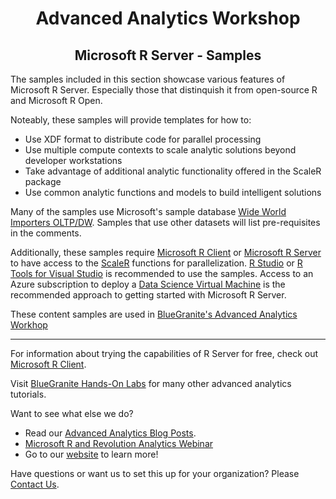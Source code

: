 <head>
<h1 align="center">
  <a href = "https://www.blue-granite.com/hs-fs/hubfs/BlueGranite.jpg?t=1507557297195&width=500&height=302&name=BlueGranite.jpg" alt="BlueGranite"></a>
</h1>
<h1 align="center">Advanced Analytics Workshop</h1>
<h2 align="center">Microsoft R Server - Samples</h2>
</head>

The samples included in this section showcase various features of Microsoft R Server. Especially those that distinquish it from open-source R and Microsoft R Open.

Noteably, these samples will provide templates for how to:

* Use XDF format to distribute code for parallel processing
* Use multiple compute contexts to scale analytic solutions beyond developer workstations
* Take advantage of additional analytic functionality offered in the ScaleR package
* Use common analytic functions and models to build intelligent solutions

Many of the samples use Microsoft's sample database [Wide World Importers OLTP/DW](https://github.com/Microsoft/sql-server-samples/). Samples that use other datasets will list pre-requisites in the comments. 

Additionally, these samples require [Microsoft R Client](https://msdn.microsoft.com/en-us/microsoft-r/r-client-get-started) or [Microsoft R Server](https://www.microsoft.com/en-us/cloud-platform/r-server) to have access to the [ScaleR](https://msdn.microsoft.com/en-us/microsoft-r/scaler/scaler) functions for parallelization.  [R Studio](http://www.rstudio.com) or [R Tools for Visual Studio](https://www.visualstudio.com/vs/rtvs/) is recommended to use the samples. Access to an Azure subscription to deploy a [Data Science Virtual Machine](https://azuremarketplace.microsoft.com/en-us/marketplace/apps/microsoft-ads.standard-data-science-vm) is the recommended approach to getting started with Microsoft R Server.

These content samples are used in [BlueGranite's Advanced Analytics Workhop](http://www.blue-granite.com/advanced-analytics-workshop)

-----------------------------------------------------------------------------

For information about trying the capabilities of R Server for free, check out [Microsoft R Client](https://msdn.microsoft.com/en-us/microsoft-r/r-client-get-started).
 
Visit [BlueGranite Hands-On Labs](https://www.blue-granite.com/resources/topic/labs) for many other advanced analytics tutorials.

Want to see what else we do?
* Read our [Advanced Analytics Blog Posts](https://www.blue-granite.com/blog/topic/advanced-analytics).
* [Microsoft R and Revolution Analytics Webinar](https://www.blue-granite.com/overview-advanced-analytics-webinar-june-2016)
* Go to our [website](http://www.blue-granite.com/) to learn more!

Have questions or want us to set this up for your organization? Please [Contact Us](https://www.blue-granite.com/contact-us).
